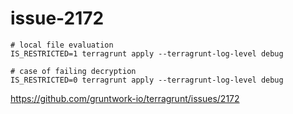 # issue-2172

```
# local file evaluation
IS_RESTRICTED=1 terragrunt apply --terragrunt-log-level debug

# case of failing decryption 
IS_RESTRICTED=0 terragrunt apply --terragrunt-log-level debug
```

https://github.com/gruntwork-io/terragrunt/issues/2172